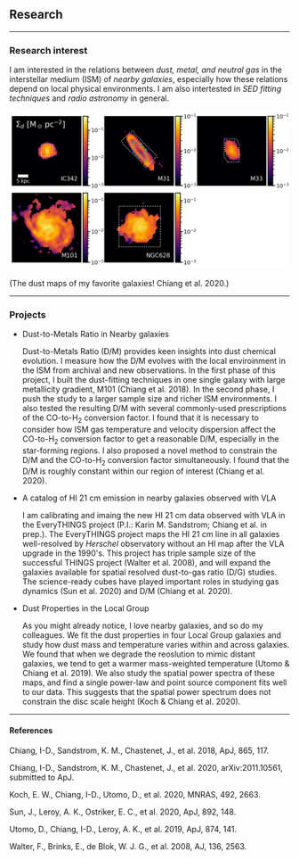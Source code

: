 ## Research

<hr>

### Research interest
I am interested in the relations between *dust, metal, and neutral gas* in the interstellar medium (ISM) of
*nearby galaxies*, especially how these relations depend on local physical environments. I am also intertested in *SED fitting techniques* and *radio astronomy* in general.

![DustMaps](fig/fig_dustmaps_r.png)

(The dust maps of my favorite galaxies! Chiang et al. 2020.)

<hr>

### Projects
+ Dust-to-Metals Ratio in Nearby galaxies

    Dust-to-Metals Ratio (D/M) provides keen insights into dust chemical evolution. I measure how the D/M evolves with the local enviroinment in the ISM from archival and new observations. In the first phase of this project, I built the dust-fitting techniques in one single galaxy with large metallicity gradient, M101 (Chiang et al. 2018). In the second phase, I push the study to a larger sample size and richer ISM environments. I also tested the resulting D/M with several commonly-used prescriptions of the CO-to-H<sub>2</sub> conversion factor. I found that it is necessary to consider how ISM gas temperature and velocity dispersion affect the CO-to-H<sub>2</sub> conversion factor to get a reasonable D/M, especially in the star-forming regions. I also proposed a novel method to constrain the D/M and the CO-to-H<sub>2</sub> conversion factor simultaneously. I found that the D/M is roughly constant within our region of interest (Chiang et al. 2020).

+ A catalog of HI 21 cm emission in nearby galaxies observed with VLA

    I am calibrating and imaing the new HI 21 cm data observed with VLA in the EveryTHINGS project (P.I.: Karin M. Sandstrom; Chiang et al. in prep.). The EveryTHINGS project maps the HI 21 cm line in all galaxies well-resolved by *Herschel* observatory without an HI map after the VLA upgrade in the 1990's. This project has triple sample size of the successful THINGS project (Walter et al. 2008), and will expand the galaxies available for spatial resolved dust-to-gas ratio (D/G) studies. The science-ready cubes have played important roles in studying gas dynamics (Sun et al. 2020) and D/M (Chiang et al. 2020).

+ Dust Properties in the Local Group

    As you might already notice, I love nearby galaxies, and so do my colleagues. We fit the dust properties in four Local Group galaxies and study how dust mass and temperature varies within and across galaxies. We found that when we degrade the reoslution to mimic distant galaxies, we tend to get a warmer mass-weighted temperature (Utomo & Chiang et al. 2019). We also study the spatial power spectra of these maps, and find a single power-law and point source component fits well to our data. This suggests that the spatial power spectrum does not constrain the disc scale height (Koch & Chiang et al. 2020).

<hr>

#### References
Chiang, I-D., Sandstrom, K. M., Chastenet, J., et al. 2018, ApJ, 865, 117.

Chiang, I-D., Sandstrom, K. M., Chastenet, J., et al. 2020, arXiv:2011.10561, submitted to ApJ.

Koch, E. W., Chiang, I-D., Utomo, D., et al. 2020, MNRAS, 492, 2663.

Sun, J., Leroy, A. K., Ostriker, E. C., et al. 2020, ApJ, 892, 148.

Utomo, D., Chiang, I-D., Leroy, A. K., et al. 2019, ApJ, 874, 141.

Walter, F., Brinks, E., de Blok, W. J. G., et al. 2008, AJ, 136, 2563.

